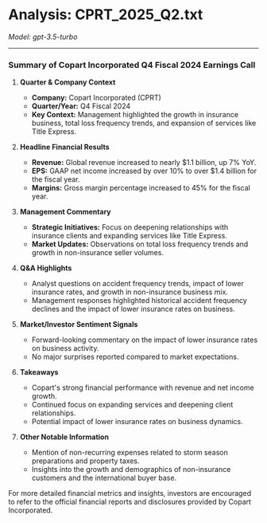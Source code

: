# Analysis: CPRT_2025_Q2.txt

*Model: gpt-3.5-turbo*

---

### Summary of Copart Incorporated Q4 Fiscal 2024 Earnings Call

1. **Quarter & Company Context**
   - **Company:** Copart Incorporated (CPRT)
   - **Quarter/Year:** Q4 Fiscal 2024
   - **Key Context:** Management highlighted the growth in insurance business, total loss frequency trends, and expansion of services like Title Express.

2. **Headline Financial Results**
   - **Revenue:** Global revenue increased to nearly $1.1 billion, up 7% YoY.
   - **EPS:** GAAP net income increased by over 10% to over $1.4 billion for the fiscal year.
   - **Margins:** Gross margin percentage increased to 45% for the fiscal year.

3. **Management Commentary**
   - **Strategic Initiatives:** Focus on deepening relationships with insurance clients and expanding services like Title Express.
   - **Market Updates:** Observations on total loss frequency trends and growth in non-insurance seller volumes.

4. **Q&A Highlights**
   - Analyst questions on accident frequency trends, impact of lower insurance rates, and growth in non-insurance business mix.
   - Management responses highlighted historical accident frequency declines and the impact of lower insurance rates on business.

5. **Market/Investor Sentiment Signals**
   - Forward-looking commentary on the impact of lower insurance rates on business activity.
   - No major surprises reported compared to market expectations.

6. **Takeaways**
   - Copart's strong financial performance with revenue and net income growth.
   - Continued focus on expanding services and deepening client relationships.
   - Potential impact of lower insurance rates on business dynamics.

7. **Other Notable Information**
   - Mention of non-recurring expenses related to storm season preparations and property taxes.
   - Insights into the growth and demographics of non-insurance customers and the international buyer base.

For more detailed financial metrics and insights, investors are encouraged to refer to the official financial reports and disclosures provided by Copart Incorporated.